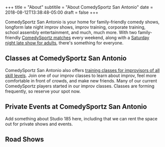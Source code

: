 +++
title = "About"
subtitile = "About ComedySportz San Antonio"
date = 2018-08-12T13:38:48-05:00
draft = false
+++

ComedySportz San Antonio is your home for family-friendly comedy shows, longform late night improv shows, improv training, corporate training, school assembly entertainment, and much, much more. With two family-friendly [ComedySportz matches](/comedysportz) every weekend, along with a [Saturday night late show for adults](/afterdark), there's something for everyone.

## Classes at ComedySportz San Antonio

ComedySportz San Antonio also offers [training classes for improvisors of all skill levels](/training). Join one of our improv classes to learn about improv, feel more comfortable in front of crowds, and make new friends. Many of our current ComedySportz players started in our improv classes. Classes are forming frequently, so reserve your spot now.

## Private Events at ComedySportz San Antonio 

Add something about Studio 185 here, including that we can rent the space out for private shows and events.

## Road Shows
